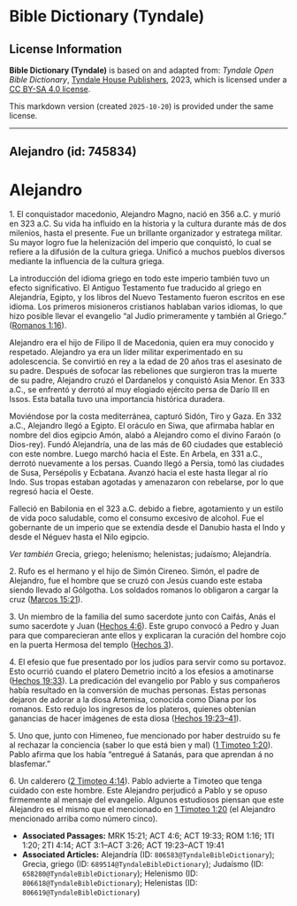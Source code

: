 # Bible Dictionary (Tyndale)

## License Information

**Bible Dictionary (Tyndale)** is based on and adapted from: _Tyndale Open Bible Dictionary_, [Tyndale House Publishers](https://tyndaleopenresources.com/), 2023, which is licensed under a [CC BY-SA 4.0 license](https://creativecommons.org/licenses/by-sa/4.0/legalcode.en).

This markdown version (created `2025-10-20`) is provided under the same license.



--------------------------------

## Alejandro (id: 745834)

Alejandro
=========

1\. El conquistador macedonio, Alejandro Magno, nació en 356 a.C. y murió en 323 a.C. Su vida ha influido en la historia y la cultura durante más de dos milenios, hasta el presente. Fue un brillante organizador y estratega militar. Su mayor logro fue la helenización del imperio que conquistó, lo cual se refiere a la difusión de la cultura griega. Unificó a muchos pueblos diversos mediante la influencia de la cultura griega.

La introducción del idioma griego en todo este imperio también tuvo un efecto significativo. El Antiguo Testamento fue traducido al griego en Alejandría, Egipto, y los libros del Nuevo Testamento fueron escritos en ese idioma. Los primeros misioneros cristianos hablaban varios idiomas, lo que hizo posible llevar el evangelio “al Judío primeramente y también al Griego.” ([Romanos 1:16](https://ref.ly/Rom1:16)).

Alejandro era el hijo de Filipo II de Macedonia, quien era muy conocido y respetado. Alejandro ya era un líder militar experimentado en su adolescencia. Se convirtió en rey a la edad de 20 años tras el asesinato de su padre. Después de sofocar las rebeliones que surgieron tras la muerte de su padre, Alejandro cruzó el Dardanelos y conquistó Asia Menor. En 333 a.C., se enfrentó y derrotó al muy elogiado ejército persa de Darío III en Issos. Esta batalla tuvo una importancia histórica duradera.

Moviéndose por la costa mediterránea, capturó Sidón, Tiro y Gaza. En 332 a.C., Alejandro llegó a Egipto. El oráculo en Siwa, que afirmaba hablar en nombre del dios egipcio Amón, alabó a Alejandro como el divino Faraón (o Dios\-rey). Fundó Alejandría, una de las más de 60 ciudades que estableció con este nombre. Luego marchó hacia el Este. En Arbela, en 331 a.C., derrotó nuevamente a los persas. Cuando llegó a Persia, tomó las ciudades de Susa, Persépolis y Ecbatana. Avanzó hacia el este hasta llegar al río Indo. Sus tropas estaban agotadas y amenazaron con rebelarse, por lo que regresó hacia el Oeste.

Falleció en Babilonia en el 323 a.C. debido a fiebre, agotamiento y un estilo de vida poco saludable, como el consumo excesivo de alcohol. Fue el gobernante de un imperio que se extendía desde el Danubio hasta el Indo y desde el Néguev hasta el Nilo egipcio.

*Ver también* Grecia, griego; helenismo; helenistas; judaísmo; Alejandría.

2\. Rufo es el hermano y el hijo de Simón Cireneo. Simón, el padre de Alejandro, fue el hombre que se cruzó con Jesús cuando este estaba siendo llevado al Gólgotha. Los soldados romanos lo obligaron a cargar la cruz ([Marcos 15:21](https://ref.ly/Mark15:21)).

3\. Un miembro de la familia del sumo sacerdote junto con Caifás, Anás el sumo sacerdote y Juan ([Hechos 4:6](https://ref.ly/Acts4:6)). Este grupo convocó a Pedro y Juan para que comparecieran ante ellos y explicaran la curación del hombre cojo en la puerta Hermosa del templo ([Hechos 3](https://ref.ly/Acts3:1-Acts3:26)).

4\. El efesio que fue presentado por los judíos para servir como su portavoz. Esto ocurrió cuando el platero Demetrio incitó a los efesios a amotinarse ([Hechos 19:33](https://ref.ly/Acts19:33)). La predicación del evangelio por Pablo y sus compañeros había resultado en la conversión de muchas personas. Estas personas dejaron de adorar a la diosa Artemisa, conocida como Diana por los romanos. Esto redujo los ingresos de los plateros, quienes obtenían ganancias de hacer imágenes de esta diosa ([Hechos 19:23–41](https://ref.ly/Acts19:23-Acts19:41)).

5\. Uno que, junto con Himeneo, fue mencionado por haber destruido su fe al rechazar la conciencia (saber lo que está bien y mal) ([1 Timoteo 1:20](https://ref.ly/1Tim1:20)). Pablo afirma que los había “entregué á Satanás, para que aprendan á no blasfemar.”

6\. Un calderero ([2 Timoteo 4:14](https://ref.ly/2Tim4:14)). Pablo advierte a Timoteo que tenga cuidado con este hombre. Este Alejandro perjudicó a Pablo y se opuso firmemente al mensaje del evangelio. Algunos estudiosos piensan que este Alejandro es el mismo que el mencionado en [1 Timoteo 1:20](https://ref.ly/1Tim1:20) (el Alejandro mencionado arriba como número cinco).

* **Associated Passages:** MRK 15:21; ACT 4:6; ACT 19:33; ROM 1:16; 1TI 1:20; 2TI 4:14; ACT 3:1–ACT 3:26; ACT 19:23–ACT 19:41
* **Associated Articles:** Alejandría (ID: `806583@TyndaleBibleDictionary`); Grecia, griego (ID: `689514@TyndaleBibleDictionary`); Judaísmo (ID: `658280@TyndaleBibleDictionary`); Helenismo (ID: `806618@TyndaleBibleDictionary`); Helenistas (ID: `806619@TyndaleBibleDictionary`)

